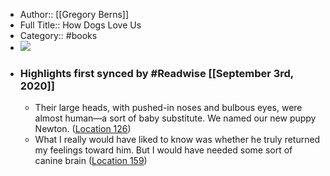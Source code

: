 - Author:: [[Gregory Berns]]
- Full Title:: How Dogs Love Us
- Category:: #books
- ![](https://images-na.ssl-images-amazon.com/images/I/51O0mODVKEL._SL400_.jpg)
- ### Highlights first synced by #Readwise [[September 3rd, 2020]]
    - Their large heads, with pushed-in noses and bulbous eyes, were almost human—a sort of baby substitute. We named our new puppy Newton. ([Location 126](https://readwise.io/to_kindle?action=open&asin=B00CLIK6NA&location=126))
    - What I really would have liked to know was whether he truly returned my feelings toward him. But I would have needed some sort of canine brain ([Location 159](https://readwise.io/to_kindle?action=open&asin=B00CLIK6NA&location=159))
